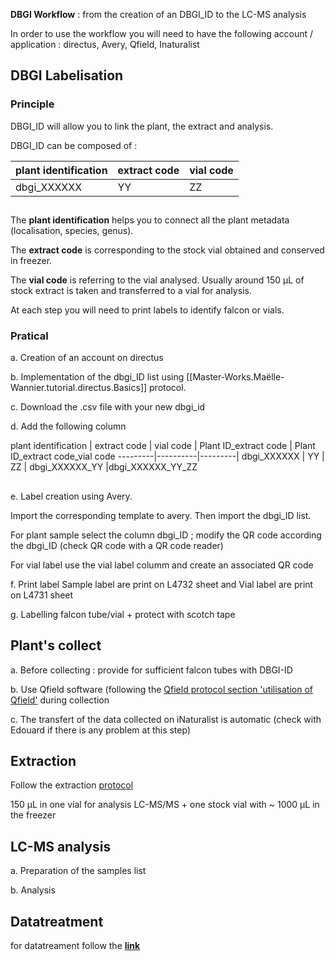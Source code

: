 
**DBGI Workflow** : from the creation of an DBGI_ID to the LC-MS analysis

In order to use the workflow you will need to have the following account / application : directus, Avery, Qfield, Inaturalist

## DBGI Labelisation ## 
  ### Principle 
  DBGI_ID will allow you to link the plant, the extract and analysis. 

  DBGI_ID can be composed of : 

  plant identification | extract code | vial code | 
---------|----------|---------|
 dbgi_XXXXXX | YY | ZZ |  

 ##
 
  The **plant identification** helps you to connect all the plant metadata (localisation, species, genus). 
  
  The **extract code** is corresponding to the stock vial obtained and conserved in freezer. 
  
  The **vial code** is referring to the vial analysed. Usually around 150 µL of stock extract is taken and transferred to a vial for analysis. 

  At each step you will need to print labels to identify falcon or vials. 

  ### Pratical 
  a. Creation of an account on directus  
  
  b. Implementation of the dbgi_ID list using [[Master-Works.Maëlle-Wannier.tutorial.directus.Basics]] protocol. 
  
  c. Download the .csv file with your new dbgi_id 

  d. Add the following column 
 
 plant identification | extract code | vial code | Plant ID_extract code | Plant ID_extract code_vial code
---------|----------|---------|
 dbgi_XXXXXX | YY | ZZ |  dbgi_XXXXXX_YY |dbgi_XXXXXX_YY_ZZ 

  ##
  e. Label creation using Avery. 
  
  Import the corresponding template to avery. Then import  the dbgi_ID list. 

  For plant sample select the column dbgi_ID ; modify the QR code according the dbgi_ID (check QR code with a QR code reader)

  For vial label use the vial label columm and create an associated QR code

  f. Print label 
  Sample label are print on L4732 sheet and Vial label are print on L4731 sheet
  
  g. Labelling falcon tube/vial + protect with scotch tape 

## **Plant's collect** ##
   
  a. Before collecting : provide for sufficient falcon tubes with DBGI-ID 
  
  b. Use Qfield software (following the [Qfield protocol section 'utilisation of Qfield'](  http://www.dbgi.org/dendron-dbgi/notes/h33m4gr8eny7li4yhlxotdb) during collection 
  
  c. The transfert of the data collected on iNaturalist is automatic (check with Edouard if there is any problem at this step)
  
## **Extraction** ## 
Follow the extraction [protocol](http://www.dbgi.org/dendron-dbgi/notes/mpboa8wpvhpygf5fw4o9v11/) 
 
150 µL in one vial for analysis LC-MS/MS + one stock vial with ~ 1000 µL in the freezer 


## **LC-MS analysis** ##
  a. Preparation of the samples list 

  b. Analysis 


## **Datatreatment** ##
   for datatreament follow the [**link**](https://github.com/mandelbrot-project/met_annot_enhancer)
    